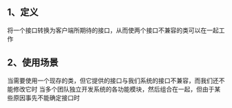 ## 1、定义
将一个接口转换为客户端所期待的接口，从而使两个接口不兼容的类可以在一起工作

## 2、使用场景
当需要使用一个现存的类，但它提供的接口与我们系统的接口不兼容，而我们还不能修改它时
当多个团队独立开发系统的各功能模块，然后组合在一起，但由于某些原因事先不能确定接口时
